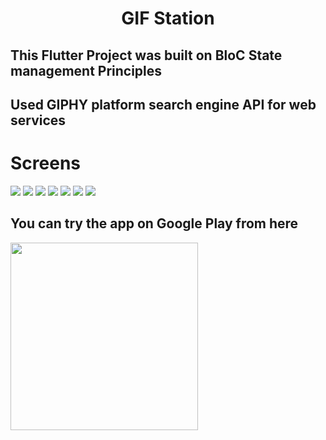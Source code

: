 <h1 style="text-align:center;">GIF Station</h1>
<h2>
  This Flutter Project was built on BloC State management Principles
</h2>
<h2>
  Used GIPHY platform search  engine API for web services
</h2>

<h1>Screens</h1>
<img src="https://play-lh.googleusercontent.com/DtJm2XGDHAaT4cbrsxzLdommLHfLBffbpQUZ6dwgdZl9p2A04pL4CGRvU-rE1i7mP90S=w1366-h667-rw"/>
<img src="https://play-lh.googleusercontent.com/iUcueFIyUDpi08NzVfN7IzQcb9gw6fsrgT2jsfBEby-zv1oZ2k0Od0JlFP9-RU3Eyzce=w720-h310-rw"/>
<img src="https://play-lh.googleusercontent.com/74EkP4UpqC7UboHECeQPzG1qKzpEJxL5shFv8OHJmStQTwWAZrluLbyYJcHsVfjBj5g=w720-h310-rw"/>
<img src="https://play-lh.googleusercontent.com/ZwBypL5qzgg2GMSX1iPDcIAKx8qtBfIt90tp8Wywixv33AEad98nEsHjh89Yl3x-Oyo=w720-h310-rw"/>
<img src="https://play-lh.googleusercontent.com/KdmIEwRMvUArzLmnYCFCzKrODm45FJ68GdQCId-uK8oQlWj4oZ7iYrKEYvutuVTTwOo=w720-h310-rw"/>
<img src="https://play-lh.googleusercontent.com/GS0YWmKamQO9AF1lKd5Isyga1-jnWIUNPVllCyFJKpvNOukSy3FZpNZjAnmNkIThcGw=w720-h310-rw"/>
<img src="https://play-lh.googleusercontent.com/IOonQk7_PQnKxAMK2QL5w-ZwB-pNC7nGpeVmFBCTbiK2yJ3UKSabT2hDx5kGafXOp-0=w720-h310-rw"/>






<h2>You can try the app on Google Play from here</h2>
<a href="https://play.google.com/store/apps/details?id=com.saidmodev.gifstation
">
 <img width=300 src="https://img.shields.io/badge/Google_Play-414141?style=for-the-badge&logo=google-play&logoColor=white"/>
</a>
